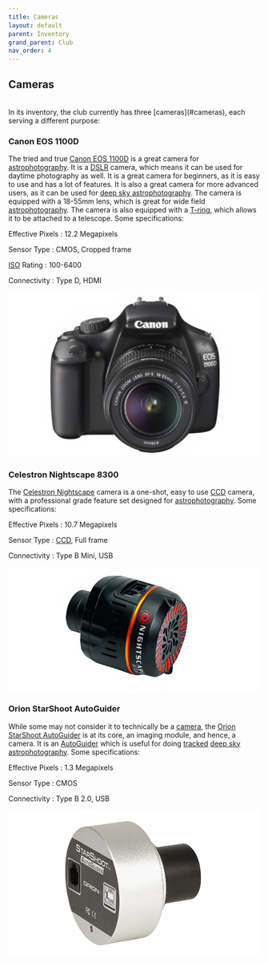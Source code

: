 ```yaml
---
title: Cameras
layout: default
parent: Inventory
grand_parent: Club
nav_order: 4
---
```


## Cameras

<br />
In its inventory, the club currently has three [cameras](#cameras), each serving a different purpose:

### Canon EOS 1100D

The tried and true [Canon EOS 1100D](#canon-eos-1100d) is a great camera for [astrophotography](../../astrophotography/). It is a [DSLR](../../astrophotography/instruments/dslr.html) camera, which means it can be used for daytime photography as well. It is a great camera for beginners, as it is easy to use and has a lot of features. It is also a great camera for more advanced users, as it can be used for [deep sky astrophotography](../../astrophotography/deep%20sky.html). The camera is equipped with a 18-55mm lens, which is great for wide field [astrophotography](../../astrophotography/). The camera is also equipped with a [T-ring](../../astrophotography/instruments/t%20ring.html), which allows it to be attached to a telescope. Some specifications:

Effective Pixels
: 12.2 Megapixels

Sensor Type
: CMOS, Cropped frame

[ISO](../../astrophotography/instruments/mobile.html#iso) Rating
: 100-6400

Connectivity
: Type D, HDMI

![Canon EOS 1100D](../../assets/images/club/inventory/cameras/canon%20eos%201100d.png)

### Celestron Nightscape 8300

The [Celestron Nightscape](#celestron-nightscape-8300) camera is a one-shot, easy to use [CCD](../../astrophotography/instruments/ccd.html) camera, with a professional grade feature set designed for [astrophotography](../../astrophotography/). Some specifications:

Effective Pixels
: 10.7 Megapixels

Sensor Type
: [CCD](../../astrophotography/instruments/ccd.html), Full frame

Connectivity
: Type B Mini, USB

![Celestron Nightscape 8300](../../assets/images/club/inventory/cameras/celestron%20nightscape%208300.png)

### Orion StarShoot AutoGuider

While some may not consider it to technically be a [camera](#cameras), the [Orion StarShoot AutoGuider](#orion-starshoot-autoguider) is at its core, an imaging module, and hence, a camera. It is an [AutoGuider](../../astrophotography/instruments/autoguider.html) which is useful for doing [tracked](../../astrophotography/tracking.html) [deep sky astrophotography](../../astrophotography/deep%20sky.html). Some specifications:

Effective Pixels
: 1.3 Megapixels

Sensor Type
: CMOS

Connectivity
: Type B 2.0, USB

![Orion StarShoot AutoGuider](../../assets/images/club/inventory/cameras/orion%20starshoot%20autoguider.png)
